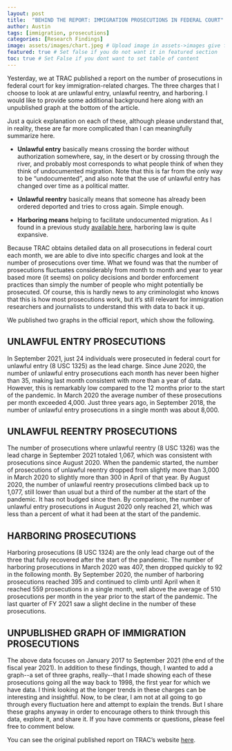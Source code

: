 ```yaml
---
layout: post
title:  "BEHIND THE REPORT: IMMIGRATION PROSECUTIONS IN FEDERAL COURT"
author: Austin
tags: [immigration, prosecutions]
categories: [Research Findings]
image: assets/images/chart.jpeg # Upload image in assets->images give file with its extension here
featured: true # Set false if you do not want it in featured section
toc: true # Set False if you dont want to set table of content 
---
```

Yesterday, we at TRAC published a report on the number of prosecutions in federal court for key immigration-related charges. The three charges that I choose to look at are unlawful entry, unlawful reentry, and harboring. I would like to provide some additional background here along with an unpublished graph at the bottom of the article.

Just a quick explanation on each of these, although please understand that, in reality, these are far more complicated than I can meaningfully summarize here.

+ **Unlawful entry** basically means crossing the border without authorization somewhere, say, in the desert or by crossing through the river, and probably most corresponds to what people think of when they think of undocumented migration. Note that this is far from the only way to be “undocumented”, and also note that the use of unlawful entry has changed over time as a political matter.

+ **Unlawful reentry** basically means that someone has already been ordered deported and tries to cross again. Simple enough.

+ **Harboring means** helping to facilitate undocumented migration. As I found in a previous study [available here](https://trac.syr.edu/tracreports/crim/603/), harboring law is quite expansive.

Because TRAC obtains detailed data on all prosecutions in federal court each month, we are able to dive into specific charges and look at the number of prosecutions over time. What we found was that the number of prosecutions fluctuates considerably from month to month and year to year based more (it seems) on policy decisions and border enforcement practices than simply the number of people who might potentially be prosecuted. Of course, this is hardly news to any criminologist who knows that this is how most prosecutions work, but it’s still relevant for immigration researchers and journalists to understand this with data to back it up.

We published two graphs in the official report, which show the following.

## UNLAWFUL ENTRY PROSECUTIONS

In September 2021, just 24 individuals were prosecuted in federal court for unlawful entry (8 USC 1325) as the lead charge. Since June 2020, the number of unlawful entry prosecutions each month has never been higher than 35, making last month consistent with more than a year of data. However, this is remarkably low compared to the 12 months prior to the start of the pandemic. In March 2020 the average number of these prosecutions per month exceeded 4,000. Just three years ago, in September 2018, the number of unlawful entry prosecutions in a single month was about 8,000.


## UNLAWFUL REENTRY PROSECUTIONS
The number of prosecutions where unlawful reentry (8 USC 1326) was the lead charge in September 2021 totaled 1,067, which was consistent with prosecutions since August 2020. When the pandemic started, the number of prosecutions of unlawful reentry dropped from slightly more than 3,000 in March 2020 to slightly more than 300 in April of that year. By August 2020, the number of unlawful reentry prosecutions climbed back up to 1,077, still lower than usual but a third of the number at the start of the pandemic. It has not budged since then. By comparison, the number of unlawful entry prosecutions in August 2020 only reached 21, which was less than a percent of what it had been at the start of the pandemic.

## HARBORING PROSECUTIONS
Harboring prosecutions (8 USC 1324) are the only lead charge out of the three that fully recovered after the start of the pandemic. The number of harboring prosecutions in March 2020 was 407, then dropped quickly to 92 in the following month. By September 2020, the number of harboring prosecutions reached 395 and continued to climb until April when it reached 559 prosecutions in a single month, well above the average of 510 prosecutions per month in the year prior to the start of the pandemic. The last quarter of FY 2021 saw a slight decline in the number of these prosecutions.

## UNPUBLISHED GRAPH OF IMMIGRATION PROSECUTIONS
The above data focuses on January 2017 to September 2021 (the end of the fiscal year 2021). In addition to these findings, though, I wanted to add a graph--a set of three graphs, really--that I made showing each of these prosecutions going all the way back to 1998, the first year for which we have data. I think looking at the longer trends in these charges can be interesting and insightful. Now, to be clear, I am not at all going to go through every fluctuation here and attempt to explain the trends. But I share these graphs anyway in order to encourage others to think through this data, explore it, and share it. If you have comments or questions, please feel free to comment below.

You can see the original published report on TRAC’s website [here](https://trac.syr.edu/tracreports/crim/665/). 